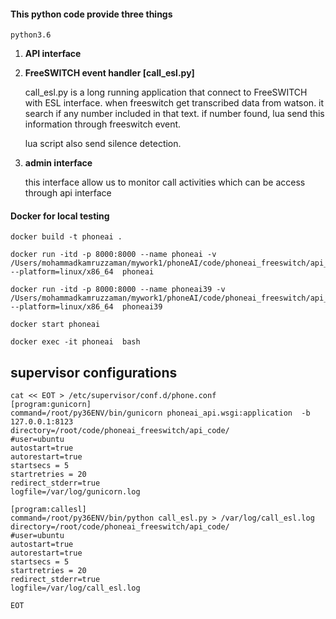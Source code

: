 
#### This python code provide three things
```
python3.6
```

1) **API interface**

2) **FreeSWITCH event handler [call_esl.py]**

    call_esl.py is a long running application that connect to FreeSWITCH with
    ESL interface.
    when freeswitch get transcribed data from watson. it search if any number included
    in that text. if number found, lua send this information through freeswitch event.

    lua script also send silence detection.

3) **admin interface**

    this interface allow us to monitor call activities which can be
    access through api interface


#### Docker for local testing
```
docker build -t phoneai .

docker run -itd -p 8000:8000 --name phoneai -v /Users/mohammadkamruzzaman/mywork1/phoneAI/code/phoneai_freeswitch/api_code:/app --platform=linux/x86_64  phoneai

docker run -itd -p 8000:8000 --name phoneai39 -v /Users/mohammadkamruzzaman/mywork1/phoneAI/code/phoneai_freeswitch/api_code:/app --platform=linux/x86_64  phoneai39

docker start phoneai

docker exec -it phoneai  bash
```


## supervisor configurations
```
cat << EOT > /etc/supervisor/conf.d/phone.conf
[program:gunicorn]
command=/root/py36ENV/bin/gunicorn phoneai_api.wsgi:application  -b 127.0.0.1:8123
directory=/root/code/phoneai_freeswitch/api_code/
#user=ubuntu
autostart=true
autorestart=true
startsecs = 5
startretries = 20
redirect_stderr=true
logfile=/var/log/gunicorn.log

[program:callesl]
command=/root/py36ENV/bin/python call_esl.py > /var/log/call_esl.log
directory=/root/code/phoneai_freeswitch/api_code/
#user=ubuntu
autostart=true
autorestart=true
startsecs = 5
startretries = 20
redirect_stderr=true
logfile=/var/log/call_esl.log

EOT
```
